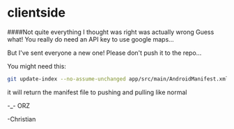 # clientside

####Not quite everything I thought was right was actually wrong
Guess what! You really do need an API key to use google maps...

But I've sent everyone a new one! Please don't push it to the repo...

You might need this:

````bash
git update-index --no-assume-unchanged app/src/main/AndroidManifest.xml
````

it will return the manifest file to pushing and pulling like normal

-_- ORZ

-Christian
